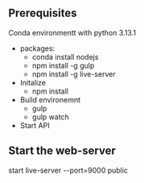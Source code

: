 
## Prerequisites
Conda environmentt with python 3.13.1
* packages: 
  * conda install nodejs
  * npm install -g gulp
  * npm install -g live-server
* Initalize
  * npm install
* Build environemnt
  * gulp
  * gulp watch
* Start API

## Start the web-server
start live-server --port=9000 public

